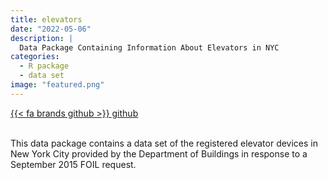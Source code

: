 ```yaml
---
title: elevators
date: "2022-05-06"
description: |
  Data Package Containing Information About Elevators in NYC
categories:
  - R package
  - data set
image: "featured.png"
---
```




<div class="project-buttons">
<a href="https://github.com/EmilHvitfeldt/elevators">
  {{< fa brands github >}} github
</a>
</div>
<br>

This data package contains a data set of the registered elevator devices in New York City provided by the Department of Buildings in response to a September 2015 FOIL request.
